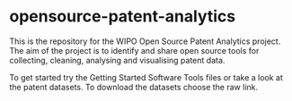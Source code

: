 # opensource-patent-analytics

This is the repository for the WIPO Open Source Patent Analytics project. The aim of the project is to identify and share open source tools for collecting, cleaning, analysing and visualising patent data. 

To get started try the Getting Started Software Tools files or take a look at the patent datasets. To download the datasets choose the raw link. 
